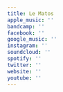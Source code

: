 ```yaml
---
title: Le Matos
apple_music: ''
bandcamp: ''
facebook: ''
google_music: ''
instagram: ''
soundcloud: ''
spotify: ''
twitter: ''
website: ''
youtube: ''
---
```

